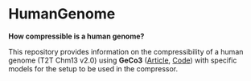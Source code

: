 # HumanGenome

<b>How compressible is a human genome?</b>

This repository provides information on the compressibility of a human genome (T2T Chm13 v2.0) using <b>GeCo3</b> ([Article](https://doi.org/10.1093/gigascience/giaa119), [Code](https://github.com/cobilab/geco3)) with specific models for the setup to be used in the compressor.


